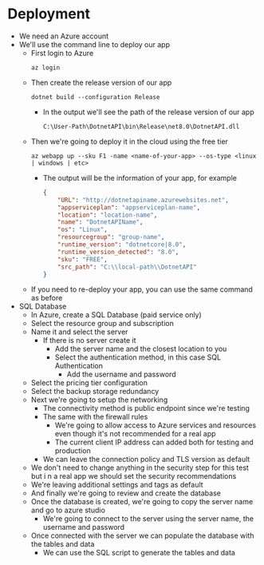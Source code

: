 # Deployment

-   We need an Azure account
-   We'll use the command line to deploy our app
    -   First login to Azure
        ```SHELL
        az login
        ```
    -   Then create the release version of our app
        ```SHELL
        dotnet build --configuration Release
        ```
        -   In the output we'll see the path of the release version of our app
            ```SHELL
            C:\User-Path\DotnetAPI\bin\Release\net8.0\DotnetAPI.dll
            ```
    -   Then we're going to deploy it in the cloud using the free tier
        ```SHELL
        az webapp up --sku F1 -name <name-of-your-app> --os-type <linux | windows | etc>
        ```
        -   The output will be the information of your app, for example
            ```JSON
            {
                "URL": "http://dotnetapiname.azurewebsites.net",
                "appserviceplan": "appserviceplan-name",
                "location": "location-name",
                "name": "DotnetAPIName",
                "os": "Linux",
                "resourcegroup": "group-name",
                "runtime_version": "dotnetcore|8.0",
                "runtime_version_detected": "8.0",
                "sku": "FREE",
                "src_path": "C:\\local-path\\DotnetAPI"
            }
            ```
    -   If you need to re-deploy your app, you can use the same command as before
-   SQL Database
    -   In Azure, create a SQL Database (paid service only)
    -   Select the resource group and subscription
    -   Name it and select the server
        -   If there is no server create it
            -   Add the server name and the closest location to you
            -   Select the authentication method, in this case SQL Authentication
                -   Add the username and password
    -   Select the pricing tier configuration
    -   Select the backup storage redundancy
    -   Next we're going to setup the networking
        -   The connectivity method is public endpoint since we're testing
        -   The same with the firewall rules
            -   We're going to allow access to Azure services and resources even though it's not recommended for a real app
            -   The current client IP address can added both for testing and production
        -   We can leave the connection policy and TLS version as default
    -   We don't need to change anything in the security step for this test but i n a real app we should set the security recommendations
    -   We're leaving additional settings and tags as default
    -   And finally we're going to review and create the database
    -   Once the database is created, we're going to copy the server name and go to azure studio
        -   We're going to connect to the server using the server name, the username and password
    -   Once connected with the server we can populate the database with the tables and data
        -   We can use the SQL script to generate the tables and data
